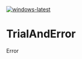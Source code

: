 [![windows-latest](https://github.com/Matq2064/TrialAndError/actions/workflows/windows-latest.yml/badge.svg)](https://github.com/Matq2064/TrialAndError/actions/workflows/windows-latest.yml)

# TrialAndError
Error

